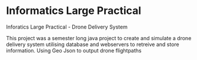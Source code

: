 # Informatics Large Practical
Inforatics Large Practical - Drone Delivery System

This project was a semester long java project to create and simulate a drone delivery system utilising database and webservers to retreive and store information. Using Geo Json to output drone flightpaths
